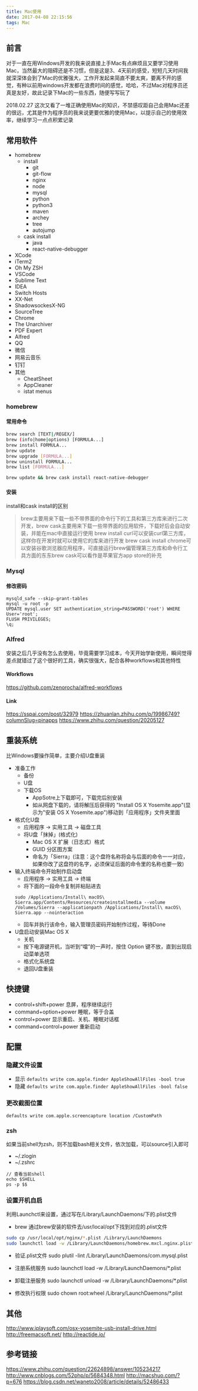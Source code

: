 ```yaml
---
title: Mac使用
date: 2017-04-08 22:15:56
tags: Mac
---
```


## 前言
对于一直在用Windows开发的我来说直接上手Mac有点麻烦且又要学习使用Mac，当然最大的阻碍还是不习惯，但是这是3、4天前的感受，短短几天时间我就深深体会到了Mac的优雅强大，工作开发起来简直不要太爽，要离不开的感觉，有种以前用windows开发都在浪费时间的感觉，哈哈，不过Mac对程序员还真是友好，故此记录下Mac的一些东西，随便写写玩了

2018.02.27
这次又看了一堆正确使用Mac的知识，不禁感叹距自己会用Mac还差的很远，尤其是作为程序员的我来说更要优雅的使用Mac，以提示自己的使用效率，继续学习一点点积累记录

## 常用软件
- homebrew
    + install
        * git
        * git-flow
        * nginx
        * node
        * mysql
        * python
        * python3
        * maven
        * archey
        * tree
        * autojump
    + cask install
        * java
        * react-native-debugger
- XCode
- iTerm2
- Oh My ZSH
- VSCode
- Sublime Text
- IDEA
- Switch Hosts
- XX-Net
- ShadowsockesX-NG
- SourceTree
- Chrome
- The Unarchiver
- PDF Expert
- Alfred
- QQ
- 微信
- 网易云音乐
- 钉钉
- 其他
    + CheatSheet
    + AppCleaner
    + istat menus

### homebrew

#### 常用命令
```bash
brew search [TEXT|/REGEX/]
brew (info|home|options) [FORMULA...]
brew install FORMULA...
brew update
brew upgrade [FORMULA...]
brew uninstall FORMULA...
brew list [FORMULA...]

brew update && brew cask install react-native-debugger
```

#### 安装
install和cask install的区别
> brew主要用来下载一些不带界面的命令行下的工具和第三方库来进行二次开发，brew cask主要用来下载一些带界面的应用软件，下载好后会自动安装，并能在mac中直接运行使用
> brew install curl可以安装curl第三方库，这样你在开发时就可以使用它的库来进行开发
> brew cask install chrome可以安装谷歌浏览器应用程序，可直接运行brew偏管理第三方库和命令行工具方面的东东brew cask可以看作是苹果官方app store的补充

### Mysql

#### 修改密码
```
mysqld_safe --skip-grant-tables
mysql -u root -p
UPDATE mysql.user SET authentication_string=PASSWORD('root') WHERE User='root';
FLUSH PRIVILEGES;
\q;
```

### Alfred
安装之后几乎没有怎么去使用，毕竟需要学习成本，今天开始学新使用，瞬间觉得差点就错过了这个很好的工具，确实很强大，配合各种workflows和其他特性

#### Workflows
https://github.com/zenorocha/alfred-workflows

#### Link
https://sspai.com/post/32979
https://zhuanlan.zhihu.com/p/19986749?columnSlug=pinapps
https://www.zhihu.com/question/20205127

## 重装系统
比Windows要操作简单，主要介绍U盘重装

- 准备工作
    + 备份
    + U盘
    + 下载OS
        * AppSotre上下载即可，下载完后别安装
        * 如从网盘下载的，请将解压后获得的 "Install OS X Yosemite.app"(显示为"安装 OS X Yosemite.app")移动到「应用程序」文件夹里面
- 格式化U盘
    + 应用程序 -> 实用工具 -> 磁盘工具
    + 将U盘「抹掉」(格式化)
        * Mac OS X 扩展（日志式）格式
        * GUID 分区图方案
        * 命名为「Sierra」(注意：这个盘符名称将会与后面的命令一一对应，如果你改了这盘符的名字，必须保证后面的命令里的名称也要一致)
- 输入终端命令开始制作启动盘
    + 应用程序 -> 实用工具 -> 终端
    + 将下面的一段命令复制并粘贴进去
    ```
    sudo /Applications/Install\ macOS\ Sierra.app/Contents/Resources/createinstallmedia --volume /Volumes/Sierra --applicationpath /Applications/Install\ macOS\ Sierra.app --nointeraction
    ```
    + 回车并执行该命令，输入管理员密码开始制作过程，等待Done
- U盘启动安装Mac OS X
    + 关机
    + 按下电源键开机，当听到“噹”的一声时，按住 Option 键不放，直到出现启动菜单选项
    + 格式化系统盘
    + 退回U盘重装

## 快捷键
- control+shift+power               息屏，程序继续运行
- command+option+power              睡眠，等于合盖
- control+power                     显示重启、关机、睡眠对话框 
- command+control+power             重新启动 

## 配置

### 隐藏文件设置
- 显示 `defaults write com.apple.finder AppleShowAllFiles -bool true`
- 隐藏 `defaults write com.apple.finder AppleShowAllFiles -bool false`

### 更改截图位置
`defaults write com.apple.screencapture location /CustomPath`

### zsh
如果当前shell为zsh，则不加载bash相关文件，依次加载，可以source引入即可
- ~/.zlogin
- ~/.zshrc

```
// 查看当前shell
echo $SHELL
ps -p $$
```

### 设置开机自启
利用Launchctl来设置，通过写在/Library/LaunchDaemons/下的.plist文件

- brew
通过brew安装的软件去/usr/local/opt下找到对应的.plist文件
```bash
sudo cp /usr/local/opt/nginx/*.plist /Library/LaunchDaemons
sudo launchctl load -w /Library/LaunchDaemons/homebrew.mxcl.nginx.plist
```

- 验证.plist文件
sudo plutil -lint /Library/LaunchDaemons/com.mysql.plist

- 注册系统服务
sudo launchctl load -w /Library/LaunchDaemons/*.plist 

- 卸载注册服务
sudo launchctl unload -w /Library/LaunchDaemons/*.plist

- 修改执行权限
sudo chown root:wheel /Library/LaunchDaemons/*.plist

## 其他
http://www.iplaysoft.com/osx-yosemite-usb-install-drive.html
http://freemacsoft.net/
http://reactide.io/

## 参考链接
https://www.zhihu.com/question/22624898/answer/105234217
http://www.cnblogs.com/52php/p/5684348.html
http://macshuo.com/?p=676
https://blog.csdn.net/waneto2008/article/details/52486433



